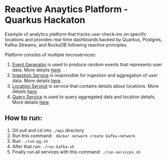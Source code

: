# Reactive Anaytics Platform - Quarkus Hackaton

Example of analytics platform that tracks user check-ins on specific locations and provides real-time dashboards backed by Quarkus, Postgres, Kafka-Streams, and RocksDB
following reactive principles.

Platform consists of multiple microservices:
1. [Event Generator](https://github.com/aleksandarskrbic/reactive-anaytics-platform/tree/master/event-generator) is used to produce random events that represents user data. More details [here](https://github.com/aleksandarskrbic/reactive-anaytics-platform/tree/master/event-generator).
2. [Ingestion Service](https://github.com/aleksandarskrbic/reactive-anaytics-platform/tree/master/ingestion-service) is responsible for ingestion and aggregation of user data. More details [here](https://github.com/aleksandarskrbic/reactive-anaytics-platform/tree/master/ingestion-service).
3. [Location Service](https://github.com/aleksandarskrbic/reactive-anaytics-platform/tree/master/location-service) is service that contains details about locations. More details [here](https://github.com/aleksandarskrbic/reactive-anaytics-platform/tree/master/location-service).
4. [Query Service](https://github.com/aleksandarskrbic/reactive-anaytics-platform/tree/master/query-service) is used to query aggregated data and location details. More details [here](https://github.com/aleksandarskrbic/reactive-anaytics-platform/tree/master/query-service).

## How to run:
1. Git pull and cd into ```./ops``` directory
2. Run this command: ``` docker network create kafka-network```
3. Run: ```./run-pg.sh```
4. After that run: ```./run-kafka.sh```
5. Finally run all services with this command: ```./run-services.sh```
